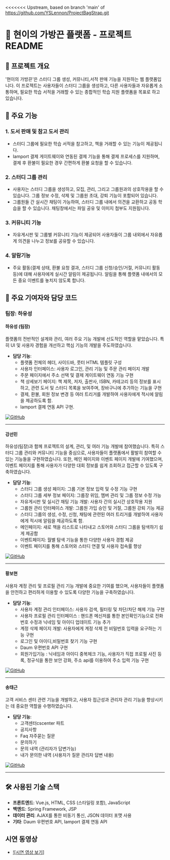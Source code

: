<<<<<<< Upstream, based on branch 'main' of https://github.com/YSLennon/ProjectBagStrap.git
# 🌟 현이의 가방끈 플랫폼 - 프로젝트 README

## 📝 프로젝트 개요

'현이의 가방끈'은 스터디 그룹 생성, 커뮤니티,서적 판매 기능을 지원하는 웹 플랫폼입니다. 이 프로젝트는 사용자들이 스터디 그룹을 생성하고, 다른 사용자들과 자유롭게 소통하며, 필요한 학습 서적을 거래할 수 있는 종합적인 학습 지원 플랫폼을 목표로 하고 있습니다.

## 🚀 주요 기능

### 1. **도서 판매 및 참고 도서 관리**
- 스터디 그룹에 필요한 학습 서적을 참고하고, 책을 거래할 수 있는 기능이 제공됩니다.
- Iamport 결제 게이트웨이와 연동된 결제 기능을 통해 결제 프로세스를 지원하며, 결제 후 환불이 필요한 경우 간편하게 환불 요청을 할 수 있습니다.
  
### 2. **스터디 그룹 관리**
- 사용자는 스터디 그룹을 생성하고, 모집, 관리, 그리고 그룹원과의 상호작용을 할 수 있습니다. 그룹 정보 수정, 삭제 및 그룹원 초대, 강퇴 기능이 포함되어 있습니다.
- 그룹원들 간 실시간 채팅이 가능하여, 스터디 그룹 내에서 의견을 교환하고 공동 학습을 할 수 있습니다. 채팅창에서는 파일 공유 및 이미지 첨부도 지원됩니다.

### 3. **커뮤니티 기능**
- 자유게시판 및 그룹별 커뮤니티 기능이 제공되어 사용자들이 그룹 내외에서 자유롭게 의견을 나누고 정보를 공유할 수 있습니다.

### 4. 알람기능 
- 주요 활동(결제 상태, 환불 요청 결과, 스터디 그룹 신청/승인/거절, 커뮤니티 활동 등)에 대해 사용자에게 실시간 알림이 제공됩니다. 알림을 통해 플랫폼 내에서의 모든 중요 이벤트를 놓치지 않도록 합니다.


## 👥 주요 기여자와 담당 코드

### 팀장: 하유성

#### **하유성** (팀장)
플랫폼의 전반적인 설계와 관리, 여러 주요 기능 개발에 선도적인 역할을 맡았습니다. 특히 UI 및 사용자 경험을 개선하고 핵심 기능의 개발을 주도하였습니다.

- **담당 기능**:
  - 플랫폼 전체의 헤더, 사이드바, 풋터 HTML 템플릿 구성
  - 사용자 인터페이스: 사용자 로그인, 관리 기능 및 주문 관리 페이지 개발
  - 주문 페이지에서 주소 선택 및 결제 게이트웨이 연동 기능 구현
  - 책 상세보기 페이지: 책 제목, 저자, 출판사, ISBN, 카테고리 등의 정보를 표시하고, 관련 도서 및 스터디 목록을 보여주며, 장바구니에 추가하는 기능을 구현
  - 결제, 환불, 회원 정보 변경 등 여러 트리거를 개발하여 사용자에게 적시에 알림을 제공하도록 함.
  - Iamport 결제 연동 API 구현.

[![GitHub](https://img.shields.io/badge/GitHub-hayuseong-blue?logo=github)](https://github.com/YSLennon)

---

#### **강선민**
하유성(팀장)과 함께 프로젝트의 설계, 관리, 및 여러 기능 개발에 참여했습니다. 특히 스터디 그룹 관리와 커뮤니티 기능을 중심으로, 사용자들이 플랫폼에서 활발히 참여할 수 있는 기능들을 구현하였습니다. 또한, 메인 페이지와 이벤트 페이지 개발에 기여했으며, 이벤트 페이지를 통해 사용자가 다양한 대회 정보를 쉽게 조회하고 접근할 수 있도록 구축하였습니다.

- **담당 기능**:
  - 스터디 그룹 생성 페이지: 그룹 기본 정보 입력 및 수정 기능 구현
  - 스터디 그룹 세부 정보 페이지: 그룹장 위임, 멤버 관리 및 그룹 정보 수정 가능
  - 자유게시판 및 실시간 채팅 기능 개발: 사용자 간의 실시간 상호작용 지원
  - 그룹원 관리 인터페이스 개발: 그룹원 가입 승인 및 거절, 그룹원 강퇴 기능 제공
  - 스터디 그룹의 생성, 수정, 신청, 채팅에 관련된 여러 트리거를 개발하여 사용자에게 적시에 알림을 제공하도록 함.
  -  메인페이지: 새로 책을 리스트로 나타내고 스토어와 스터디 그룹을 탐색하기 쉽게 제공함
  -  이벤트페이지: 월별 탐색 기능을 통한 다양한 사용자 경험 제공
  -  이벤트 페이지를 통해 스토어와 스터디 연결 및 사용자 접속률 향상
   
[![GitHub](https://img.shields.io/badge/GitHub-kangseonmin-blue?logo=github)](https://github.com/kangkangkangsm)

---

#### **황보현**
사용자 계정 관리 및 프로필 관리 기능 개발에 중요한 기여를 했으며, 사용자들이 플랫폼을 안전하고 편리하게 이용할 수 있도록 다양한 기능을 구축하였습니다.
- **담당 기능**:
  - 사용자 계정 관리 인터페이스: 사용자 검색, 필터링 및 차단/차단 해제 기능 구현
  - 사용자 프로필 관리 인터페이스 : 핸드폰 메신저를 통한 본인확인기능으로 전화번호 수정과 닉네임 및 아이디 업데이트 기능 추가
  - 계정 삭제 페이지 개발: 사용자에게 계정 삭제 전 비밀번호 입력을 요구하는 기능 구현
  - 로그인 및 아이디,비밀번호 찾기 기능 구현
  - Daum 우편번호 API 구현
  - 회원가입기능 : 닉네임과 아이디 중복체크 기능, 사용자가 직접 프로필 사진 등록, 정규식을 통한 보안 강화, 주소 api를 이용하여 주소 입력 기능 구현

[![GitHub](https://img.shields.io/badge/GitHub-hwangbohyun-blue?logo=github)](https://github.com/hwangbohyun0219)

---

#### **송태근**
고객 서비스 센터 관련 기능을 개발하고, 사용자 접근성과 관리자 관리 기능을 향상시키는 데 중요한 역할을 수행하였습니다.
- **담당 기능**:
  - 고객센터cscenter 파트
  - 공지사항
  - Faq 자주묻는 질문
  - 문의하기
  - 문의 내역 (관리자가 답변가능)
  - 내가 문의한 내역 (사용자가 질문 관리자 답변 내용) 

[![GitHub](https://img.shields.io/badge/GitHub-songtaegeun-blue?logo=github)](https://github.com/songtaeg)

---

## 🛠️ 사용된 기술 스택

- **프론트엔드**: Vue.js, HTML, CSS (스타일링 포함), JavaScript
- **백엔드**: Spring Framework, JSP
- **데이터 관리**: AJAX를 통한 비동기 통신, JSON 데이터 포맷 사용
- **기타**: Daum 우편번호 API, Iamport 결제 연동 API

## 시연 동영상 
- [![시연 영상 보기]](https://youtu.be/KnEwswZHVI4?si=5s14YKUagPiPNhTz)
